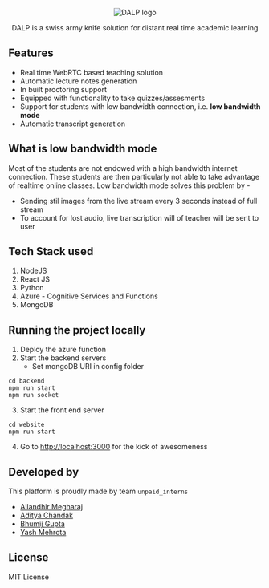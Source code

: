 <p align="center"><img src="https://github.com/bhumijgupta/DALP/raw/master/assets/DALP-logo.png" alt="DALP logo"/></p>
<p align="center">DALP is a swiss army knife solution for distant real time academic learning</p>

## Features

- Real time WebRTC based teaching solution
- Automatic lecture notes generation
- In built proctoring support
- Equipped with functionality to take quizzes/assesments
- Support for students with low bandwidth connection, i.e. **low bandwidth mode**
- Automatic transcript generation

## What is low bandwidth mode

Most of the students are not endowed with a high bandwidth internet connection. These students are then particularly not able to take advantage of realtime online classes. Low bandwidth mode solves this problem by -

- Sending stil images from the live stream every 3 seconds instead of full stream
- To account for lost audio, live transcription will of teacher will be sent to user

## Tech Stack used

1. NodeJS
2. React JS
3. Python
4. Azure - Cognitive Services and Functions
5. MongoDB

## Running the project locally

1. Deploy the azure function
2. Start the backend servers
   - Set mongoDB URI in config folder

```
cd backend
npm run start
npm run socket
```

3. Start the front end server

```
cd website
npm run start
```

4. Go to [http://localhost:3000](http://localhost:3000) for the kick of awesomeness

## Developed by

This platform is proudly made by team `unpaid_interns`

- [Allandhir Megharaj](@allandhir)
- [Aditya Chandak](@adityachandak287)
- [Bhumij Gupta](@bhumijgupta)
- [Yash Mehrota](@YashMeh)

## License

MIT License
